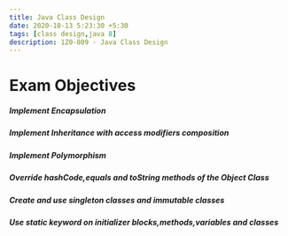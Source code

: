 ```yaml
---
title: Java Class Design
date: 2020-10-13 5:23:30 +5:30
tags: [class design,java 8]
description: 1Z0-809 - Java Class Design
---
```



# Exam Objectives
##### Implement Encapsulation
##### Implement Inheritance with access modifiers composition
##### Implement Polymorphism
##### Override hashCode,equals and toString methods of the Object Class
##### Create and use  singleton classes and immutable classes
##### Use static keyword on initializer blocks,methods,variables and classes
